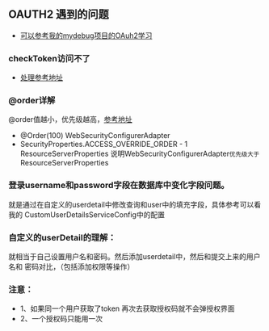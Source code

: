 ## OAUTH2 遇到的问题
* [可以参考我的mydebug项目的OAuh2学习](https://github.com/379924269/my-debug/blob/master/commom/OAUTH2.md)

### checkToken访问不了 
* [处理参考地址](https://www.cnblogs.com/dalianpai/p/12423897.html)

### @order详解 

@order值越小，优先级越高，[参考地址](https://blog.csdn.net/yaomingyang/article/details/86649072)

* @Order(100) WebSecurityConfigurerAdapter
* SecurityProperties.ACCESS_OVERRIDE_ORDER - 1 ResourceServerProperties
  说明WebSecurityConfigurerAdapter`优先级大于`ResourceServerProperties
  
### 登录username和password字段在数据库中变化字段问题。
就是通过在自定义的userdetail中修改查询和user中的填充字段，具体参考可以看我的
CustomUserDetailsServiceConfig中的配置

### 自定义的userDetail的理解：
就相当于自己设置用户名和密码。然后添加userdetail中，然后和提交上来的用户名和
密码对比，（包括添加权限等操作）

### 注意：
* 1、如果同一个用户获取了token 再次去获取授权码就不会弹授权界面 
* 2、一个授权码只能用一次